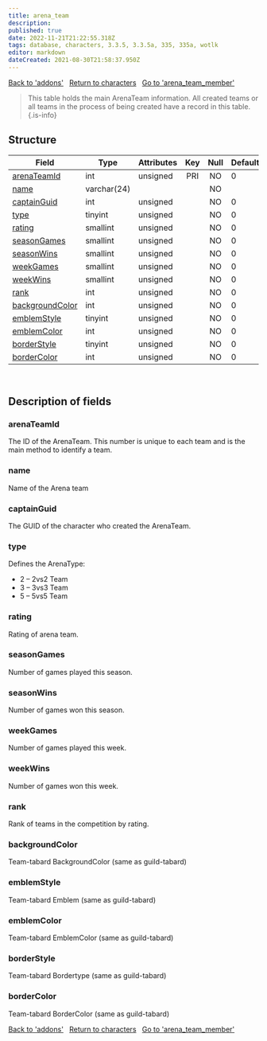 ```yaml
---
title: arena_team
description: 
published: true
date: 2022-11-21T21:22:55.318Z
tags: database, characters, 3.3.5, 3.3.5a, 335, 335a, wotlk
editor: markdown
dateCreated: 2021-08-30T21:58:37.950Z
---
```


<a href="https://trinitycore.info/en/database/335/characters/addons" class="mt-5 v-btn v-btn--depressed v-btn--flat v-btn--outlined theme--light v-size--default darkblue--text text--lighten-3"><span class="v-btn__content"><i aria-hidden="true" class="v-icon notranslate v-icon--left mdi mdi-arrow-left theme--light"></i><span>Back to 'addons'</span></span></a>&nbsp;&nbsp;&nbsp;<a href="https://trinitycore.info/en/database/335/characters/home" class="mt-5 v-btn v-btn--depressed v-btn--flat v-btn--outlined theme--light v-size--default darkblue--text text--lighten-3"><span class="v-btn__content"><i aria-hidden="true" class="v-icon notranslate v-icon--left mdi mdi-home-outline theme--light"></i><span>Return to characters</span></span></a>&nbsp;&nbsp;&nbsp;<a href="https://trinitycore.info/en/database/335/characters/arena_team_member" class="mt-5 v-btn v-btn--depressed v-btn--flat v-btn--outlined theme--light v-size--default darkblue--text text--lighten-3"><span class="v-btn__content"><span>Go to 'arena_team_member'</span><i aria-hidden="true" class="v-icon notranslate v-icon--right mdi mdi-arrow-right theme--light"></i></span></a>

> This table holds the main ArenaTeam information. All created teams or all teams in the process of being created have a record in this table.
{.is-info}


## Structure

| Field | Type | Attributes | Key | Null | Default | Extra | Comment |
| --- | --- | --- | :---: | :---: | --- | --- | --- |
| [arenaTeamId](#arenateamid) | int | unsigned | PRI | NO | 0 |  |  |
| [name](#name) | varchar(24) |  |  | NO |  |  |  |
| [captainGuid](#captainguid) | int | unsigned |  | NO | 0 |  |  |
| [type](#type) | tinyint | unsigned |  | NO | 0 |  |  |
| [rating](#rating) | smallint | unsigned |  | NO | 0 |  |  |
| [seasonGames](#seasongames) | smallint | unsigned |  | NO | 0 |  |  |
| [seasonWins](#seasonwins) | smallint | unsigned |  | NO | 0 |  |  |
| [weekGames](#weekgames) | smallint | unsigned |  | NO | 0 |  |  |
| [weekWins](#weekwins) | smallint | unsigned |  | NO | 0 |  |  |
| [rank](#rank) | int | unsigned |  | NO | 0 |  |  |
| [backgroundColor](#backgroundcolor) | int | unsigned |  | NO | 0 |  |  |
| [emblemStyle](#emblemstyle) | tinyint | unsigned |  | NO | 0 |  |  |
| [emblemColor](#emblemcolor) | int | unsigned |  | NO | 0 |  |  |
| [borderStyle](#borderstyle) | tinyint | unsigned |  | NO | 0 |  |  |
| [borderColor](#bordercolor) | int | unsigned |  | NO | 0 |  |  |
&nbsp;
## Description of fields

### arenaTeamId
The ID of the ArenaTeam. This number is unique to each team and is the main method to identify a team.
&nbsp;

### name
Name of the Arena team
&nbsp;

### captainGuid
The GUID of the character who created the ArenaTeam.
&nbsp;

### type
Defines the ArenaType:

- 2 – 2vs2 Team
- 3 – 3vs3 Team
- 5 – 5vs5 Team
&nbsp;

### rating
Rating of arena team.
&nbsp;

### seasonGames
Number of games played this season.
&nbsp;

### seasonWins
Number of games won this season.
&nbsp;

### weekGames
Number of games played this week.
&nbsp;

### weekWins
Number of games won this week.
&nbsp;

### rank
Rank of teams in the competition by rating.
&nbsp;

### backgroundColor
Team-tabard BackgroundColor (same as guild-tabard)
&nbsp;

### emblemStyle
Team-tabard Emblem (same as guild-tabard)
&nbsp;

### emblemColor
Team-tabard EmblemColor (same as guild-tabard)
&nbsp;

### borderStyle
Team-tabard Bordertype (same as guild-tabard)
&nbsp;

### borderColor
Team-tabard BorderColor (same as guild-tabard)
&nbsp;

<a href="https://trinitycore.info/en/database/335/characters/addons" class="mt-5 v-btn v-btn--depressed v-btn--flat v-btn--outlined theme--light v-size--default darkblue--text text--lighten-3"><span class="v-btn__content"><i aria-hidden="true" class="v-icon notranslate v-icon--left mdi mdi-arrow-left theme--light"></i><span>Back to 'addons'</span></span></a>&nbsp;&nbsp;&nbsp;<a href="https://trinitycore.info/en/database/335/characters/home" class="mt-5 v-btn v-btn--depressed v-btn--flat v-btn--outlined theme--light v-size--default darkblue--text text--lighten-3"><span class="v-btn__content"><i aria-hidden="true" class="v-icon notranslate v-icon--left mdi mdi-home-outline theme--light"></i><span>Return to characters</span></span></a>&nbsp;&nbsp;&nbsp;<a href="https://trinitycore.info/en/database/335/characters/arena_team_member" class="mt-5 v-btn v-btn--depressed v-btn--flat v-btn--outlined theme--light v-size--default darkblue--text text--lighten-3"><span class="v-btn__content"><span>Go to 'arena_team_member'</span><i aria-hidden="true" class="v-icon notranslate v-icon--right mdi mdi-arrow-right theme--light"></i></span></a>
